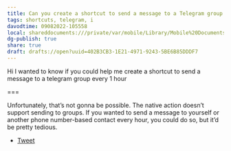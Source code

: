 ```yaml
---
title: Can you create a shortcut to send a message to a Telegram group every hour?
tags: shortcuts, telegram, i
davodtime: 09082022-105558
local: shareddocuments:///private/var/mobile/Library/Mobile%20Documents/iCloud~md~obsidian/Documents/OBSHIDDIAN/drafts/402B3CB3-1E21-4971-9243-5BE6B85DDDF7.md
dg-publish: true
share: true
draft: drafts://open?uuid=402B3CB3-1E21-4971-9243-5BE6B85DDDF7
---
```

Hi I wanted to know if you could help me create a shortcut to send a message to a telegram group every 1 hour

===

Unfortunately, that’s not gonna be possible. The native action doesn’t support sending to groups. If you wanted to send a message to yourself or another phone number-based contact every hour, you could do so, but it’d be pretty tedious.

- [Tweet](https://twitter.com/NeoYokel/status/1491095688071028738)